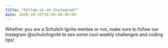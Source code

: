 ```yaml
---
title: "Follow us on Instagram!"
date: 2020-10-31T18:30:00-06:00
---
```


Whether you are a Schulich Ignite mentee or not, make sure to follow our Instagram @schulichignite to see some cool weekly challenges and coding tips!
